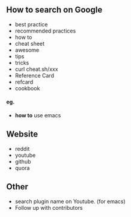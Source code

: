 
## How to search on Google
- best practice 
- recommended practices
- how to
- cheat sheet
- awesome
- tips
- tricks
- curl cheat.sh/xxx
- Reference Card
- refcard
- cookbook
#### eg.
- **how to** use emacs

## Website
- reddit
- youtube
- github
- quora

## Other
- search plugin name on Youtube.  (for emacs)
- Follow up with contributors
